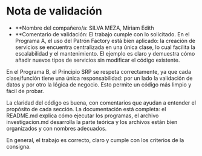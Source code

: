 # Nota de validación

-   **Nombre del compañero/a: SILVA MEZA, Miriam Edith
-   **Comentario de validación:
   El trabajo cumple con lo solicitado.
En el Programa A, el uso del Patrón Factory está bien aplicado: la creación de servicios se encuentra centralizada en una única clase, lo cual facilita la escalabilidad y el mantenimiento. El ejemplo es claro y demuestra cómo añadir nuevos tipos de servicios sin modificar el código existente.

En el Programa B, el Principio SRP se respeta correctamente, ya que cada clase/función tiene una única responsabilidad: por un lado la validación de datos y por otro la lógica de negocio. Esto permite un código más limpio y fácil de probar.

La claridad del código es buena, con comentarios que ayudan a entender el propósito de cada sección.
La documentación está completa: el README.md explica cómo ejecutar los programas, el archivo investigacion.md desarrolla la parte teórica y los archivos están bien organizados y con nombres adecuados.

En general, el trabajo es correcto, claro y cumple con los criterios de la consigna.
   
